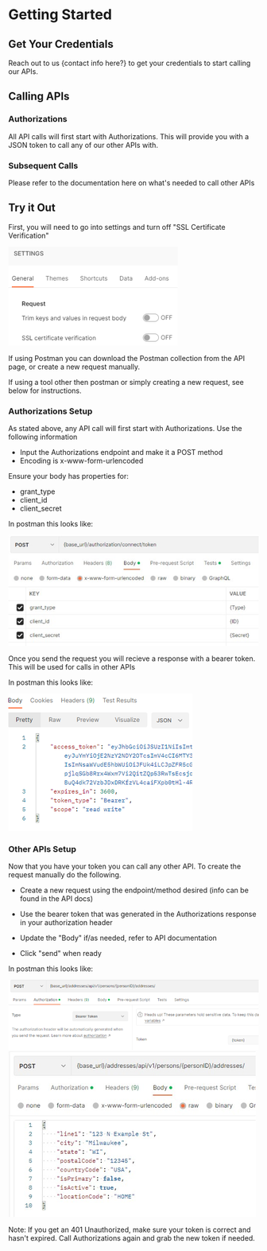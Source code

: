 # Getting Started

## Get Your Credentials

Reach out to us {contact info here?} to get your credentials to start calling our APIs.

## Calling APIs

### Authorizations

All API calls will first start with Authorizations. This will provide you with a JSON token to call any of our other APIs with.

### Subsequent Calls

Please refer to the documentation here on what's needed to call other APIs


## Try it Out

First, you will need to go into settings and turn off "SSL Certificate Verification"

![SSLCert](/assets/images/Getting_Started/SSLCert_Setting.png)

If using Postman you can download the Postman collection from the API page, or create a new request manually. 

If using a tool other then postman or simply creating a new request, see below for instructions.

### Authorizations Setup

As stated above, any API call will first start with Authorizations. Use the following information

- Input the Authorizations endpoint and make it a POST method
- Encoding is x-www-form-urlencoded

Ensure your body has properties for:
 - grant_type
 - client_id
 - client_secret

In postman this looks like:

![AuthorizationsSetup](/assets/images/Authorization_Body.jpg)

Once you send the request you will recieve a response with a bearer token. This will be used for calls in other APIs

In postman this looks like:

![AuthorizationsToken](/assets/images/Authorization_Token.png)

### Other APIs Setup

Now that you have your token you can call any other API. To create the request manually do the following.

- Create a new request using the endpoint/method desired (info can be found in the API docs)
- Use the bearer token that was generated in the Authorizations response in your authorization header
- Update the "Body" if/as needed, refer to API documentation

- Click "send" when ready

In postman this looks like:

![APISetup](/assets/images/Getting_Started/API_Setup.png "API Setup")
![APIBody](/assets/images/Getting_Started/API_Body.jpg)

Note: If you get an 401 Unauthorized, make sure your token is correct and hasn't expired. Call Authorizations again and grab the new token if needed.



 
